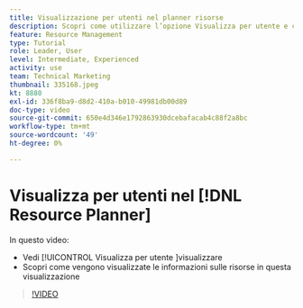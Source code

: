 ```yaml
---
title: Visualizzazione per utenti nel planner risorse
description: Scopri come utilizzare l’opzione Visualizza per utente e come vengono visualizzate le informazioni sulle risorse in questa visualizzazione.
feature: Resource Management
type: Tutorial
role: Leader, User
level: Intermediate, Experienced
activity: use
team: Technical Marketing
thumbnail: 335168.jpeg
kt: 8880
exl-id: 336f8ba9-d8d2-410a-b010-49981db00d89
doc-type: video
source-git-commit: 650e4d346e1792863930dcebafacab4c88f2a8bc
workflow-type: tm+mt
source-wordcount: '49'
ht-degree: 0%

---
```


# Visualizza per utenti nel [!DNL Resource Planner]

In questo video:

* Vedi [!UICONTROL Visualizza per utente ]visualizzare
* Scopri come vengono visualizzate le informazioni sulle risorse in questa visualizzazione


>[!VIDEO](https://video.tv.adobe.com/v/335168/?quality=12&learn=on)
